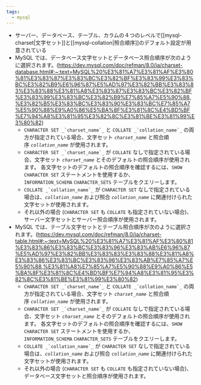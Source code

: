 ```yaml
---
tags:
  - mysql
---
```

- サーバー、データベース、テーブル、カラムの４つのレベルで[[mysql-charset|文字セット]]と[[mysql-collation|照合順序]]のデフォルト設定が用意されている
- MySQL では、データベース文字セットとデータベース照合順序が次のように選択されます。(https://dev.mysql.com/doc/refman/8.0/ja/charset-database.html#:~:text=MySQL%20%E3%81%A7%E3%81%AF%E3%80%81%E3%83%87%E3%83%BC%E3%82%BF%E3%83%99%E3%83%BC%E3%82%B9%E6%96%87%E5%AD%97%E3%82%BB%E3%83%83%E3%83%88%E3%81%A8%E3%83%87%E3%83%BC%E3%82%BF%E3%83%99%E3%83%BC%E3%82%B9%E7%85%A7%E5%90%88,%E3%82%B5%E3%83%BC%E3%83%90%E3%83%BC%E7%85%A7%E5%90%88%E9%A0%86%E5%BA%8F%E3%81%8C%E4%BD%BF%E7%94%A8%E3%81%95%E3%82%8C%E3%81%BE%E3%81%99%E3%80%82)
	- ``CHARACTER SET _`charset_name`_`` と ``COLLATE _`collation_name`_`` の両方が指定されている場合、文字セット _`charset_name`_ と照合順序 _`collation_name`_ が使用されます。
	- ``CHARACTER SET _`charset_name`_`` が `COLLATE` なしで指定されている場合、文字セット _`charset_name`_ とそのデフォルトの照合順序が使用されます。 各文字セットのデフォルトの照合順序を確認するには、`SHOW CHARACTER SET` ステートメントを使用するか、`INFORMATION_SCHEMA` `CHARACTER_SETS` テーブルをクエリーします。
	- ``COLLATE _`collation_name`_`` が `CHARACTER SET` なしで指定されている場合は、_`collation_name`_ および照合 _`collation_name`_ に関連付けられた文字セットが使用されます。
	- それ以外の場合 (`CHARACTER SET` も `COLLATE` も指定されていない場合)、サーバー文字セットとサーバー照合順序が使用されます。
- MySQL では、テーブル文字セットとテーブル照合順序が次のように選択されます。(https://dev.mysql.com/doc/refman/8.0/ja/charset-table.html#:~:text=MySQL%20%E3%81%A7%E3%81%AF%E3%80%81%E3%83%86%E3%83%BC%E3%83%96%E3%83%AB%E6%96%87%E5%AD%97%E3%82%BB%E3%83%83%E3%83%88%E3%81%A8%E3%83%86%E3%83%BC%E3%83%96%E3%83%AB%E7%85%A7%E5%90%88,%E3%81%A8%E7%85%A7%E5%90%88%E9%A0%86%E5%BA%8F%E3%81%8C%E4%BD%BF%E7%94%A8%E3%81%95%E3%82%8C%E3%81%BE%E3%81%99%E3%80%82)
	- ``CHARACTER SET _`charset_name`_`` と ``COLLATE _`collation_name`_`` の両方が指定されている場合、文字セット _`charset_name`_ と照合順序 _`collation_name`_ が使用されます。
	- ``CHARACTER SET _`charset_name`_`` が `COLLATE` なしで指定されている場合、文字セット _`charset_name`_ とそのデフォルトの照合順序が使用されます。 各文字セットのデフォルトの照合順序を確認するには、`SHOW CHARACTER SET` ステートメントを使用するか、`INFORMATION_SCHEMA` `CHARACTER_SETS` テーブルをクエリーします。
	- ``COLLATE _`collation_name`_`` が `CHARACTER SET` なしで指定されている場合は、_`collation_name`_ および照合 _`collation_name`_ に関連付けられた文字セットが使用されます。
	- それ以外の場合 (`CHARACTER SET` も `COLLATE` も指定されていない場合)、データベース文字セットと照合順序が使用されます。